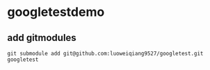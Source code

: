 # googletestdemo

## add gitmodules
```shell
git submodule add git@github.com:luoweiqiang9527/googletest.git googletest
```
